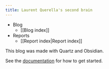 ```yaml
---
title: Laurent Querella's second brain
---
```


- Blog
	- [[Blog index]]
- Reports
	- [[Report index|Report index]]




This blog was made with Quartz and Obsidian.

See the [documentation](https://quartz.jzhao.xyz) for how to get started.


